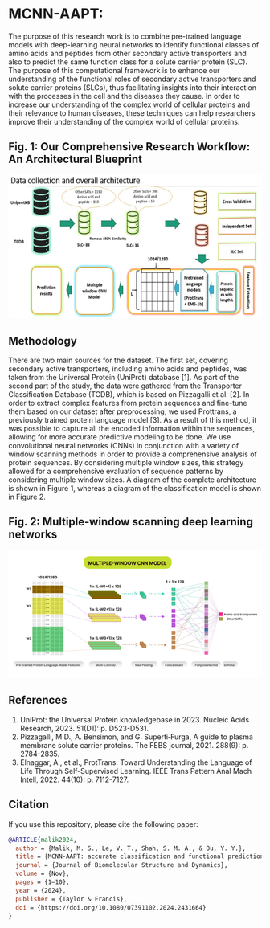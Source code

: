# MCNN-AAPT: 
The purpose of this research work is to combine pre-trained language models with deep-learning neural networks to identify functional classes of amino acids and peptides from other secondary active transporters and also to predict the same function class for a solute carrier protein (SLC). The purpose of this computational framework is to enhance our understanding of the functional roles of secondary active transporters and solute carrier proteins (SLCs), thus facilitating insights into their interaction with the processes in the cell and the diseases they cause. In order to increase our understanding of the complex world of cellular proteins and their relevance to human diseases, these techniques can help researchers improve their understanding of the complex world of cellular proteins.
## Fig. 1: Our Comprehensive Research Workflow: An Architectural Blueprint
![](https://github.com/Malik-glt/Decoding-Cellular-Functions/blob/main/Comprehensive%20Research%20Workflow.png)

## Methodology

There are two main sources for the dataset. The first set, covering secondary active transporters, including amino acids and peptides, was taken from the Universal Protein (UniProt) database [1]. As part of the second part of the study, the data were gathered from the Transporter Classification Database (TCDB), which is based on Pizzagalli et al. [2]. In order to extract complex features from protein sequences and fine-tune them based on our dataset after preprocessing, we used Prottrans, a previously trained protein language model [3]. As a result of this method, it was possible to capture all the encoded information within the sequences, allowing for more accurate predictive modeling to be done. We use convolutional neural networks (CNNs) in conjunction with a variety of window scanning methods in order to provide a comprehensive analysis of protein sequences. By considering multiple window sizes, this strategy allowed for a comprehensive evaluation of sequence patterns by considering multiple window sizes. A diagram of the complete architecture is shown in Figure 1, whereas a diagram of the classification model is shown in Figure 2.

## Fig. 2: Multiple-window scanning deep learning networks

![](https://github.com/Malik-glt/Decoding-Cellular-Functions/blob/main/Multiple-window%20CNN.png)

## References
1.	UniProt: the Universal Protein knowledgebase in 2023. Nucleic Acids Research, 2023. 51(D1): p. D523-D531.
2.	Pizzagalli, M.D., A. Bensimon, and G. Superti‐Furga, A guide to plasma membrane solute carrier proteins. The FEBS journal, 2021. 288(9): p. 2784-2835.
3.	Elnaggar, A., et al., ProtTrans: Toward Understanding the Language of Life Through Self-Supervised Learning. IEEE Trans Pattern Anal Mach Intell, 2022. 44(10): p. 7112-7127.

## Citation

If you use this repository, please cite the following paper:

```bibtex
@ARTICLE{malik2024,
  author = {Malik, M. S., Le, V. T., Shah, S. M. A., & Ou, Y. Y.},
  title = {MCNN-AAPT: accurate classification and functional prediction of amino acid and peptide transporters in secondary active transporters using protein language models and multi-window deep learning},
  journal = {Journal of Biomolecular Structure and Dynamics},
  volume = {Nov},
  pages = {1–10},
  year = {2024},
  publisher = {Taylor & Francis},
  doi = {https://doi.org/10.1080/07391102.2024.2431664}
}
